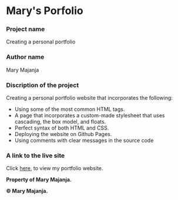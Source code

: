 # <h1>Mary's Porfolio</h1>
<h3>Project name</h3>
<p>Creating a personal portfolio</p>
<h3>Author name</h3>
<p>Mary Majanja</p>
<h3>Discription of the project </h3>
<p>Creating a personal portfolio website that incorporates the following:</p>
<ul>
  <li>Using some of the most common HTML tags.</li>
  <li>A page that incorporates a custom-made stylesheet that uses cascading, the box model, and floats.</li>
  <li>Perfect syntax of both HTML and CSS.</li>
  <li>Deploying the website on Github Pages.</li>
  <li>Using comments with clear messages in the source code</li>
</ul>

<h3>A link to the live site</h3>
<p>Click <a href="https://marymajanja.github.io/Marys_portfolio/" target="_blank">here</a>, to view my portfolio website.</p>
<p><strong>Property of Mary Majanja.</strong></p>
<p><strong><span>&copy</span> Mary Majanja.</strong></p>
